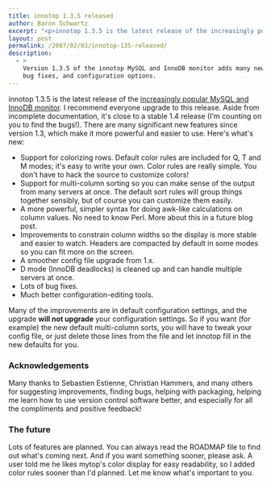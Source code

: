 ```yaml
---
title: innotop 1.3.5 released
author: Baron Schwartz
excerpt: "<p>innotop 1.3.5 is the latest release of the increasingly popular MySQL and InnoDB monitor.  I recommend everyone upgrade to this release.  Aside from incomplete documentation, it's close to a stable 1.4 release (I'm counting on you to find the bugs!).  There are many significant new features since version 1.3, which make it more powerful and easier to use.</p>"
layout: post
permalink: /2007/02/03/innotop-135-released/
description:
  - >
    Version 1.3.5 of the innotop MySQL and InnoDB monitor adds many new features,
    bug fixes, and configuration options.
---
```

innotop 1.3.5 is the latest release of the [increasingly popular MySQL and InnoDB monitor][1]. I recommend everyone upgrade to this release. Aside from incomplete documentation, it's close to a stable 1.4 release (I'm counting on you to find the bugs!). There are many significant new features since version 1.3, which make it more powerful and easier to use. Here's what's new:

*   Support for colorizing rows. Default color rules are included for Q, T and M modes; it's easy to write your own. Color rules are really simple. You don't have to hack the source to customize colors!
*   Support for multi-column sorting so you can make sense of the output from many servers at once. The default sort rules will group things together sensibly, but of course you can customize them easily.
*   A more powerful, simpler syntax for doing awk-like calculations on column values. No need to know Perl. More about this in a future blog post.
*   Improvements to constrain column widths so the display is more stable and easier to watch. Headers are compacted by default in some modes so you can fit more on the screen.
*   A smoother config file upgrade from 1.x.
*   D mode (InnoDB deadlocks) is cleaned up and can handle multiple servers at once.
*   Lots of bug fixes.
*   Much better configuration-editing tools.

Many of the improvements are in default configuration settings, and the upgrade **will not upgrade** your configuration settings. So if you want (for example) the new default multi-column sorts, you will have to tweak your config file, or just delete those lines from the file and let innotop fill in the new defaults for you.

### Acknowledgements

Many thanks to Sebastien Estienne, Christian Hammers, and many others for suggesting improvements, finding bugs, helping with packaging, helping me learn how to use version control software better, and especially for all the compliments and positive feedback!

### The future

Lots of features are planned. You can always read the ROADMAP file to find out what's coming next. And if you want something sooner, please ask. A user told me he likes mytop's color display for easy readability, so I added color rules sooner than I'd planned. Let me know what's important to you.

 [1]: http://code.google.com/p/innotop
